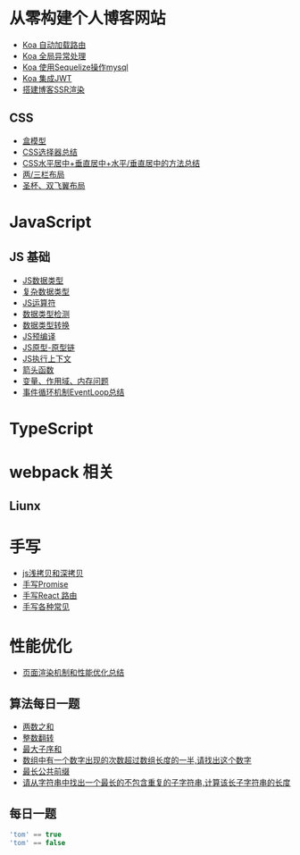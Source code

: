 
# 从零构建个人博客网站
- [Koa 自动加载路由](https://juejin.im/post/5e970c7fe51d457918095eb0)
- [Koa 全局异常处理](https://juejin.im/post/5e970d0e51882573a343e2ab)
- [Koa 使用Sequelize操作mysql](https://juejin.im/post/5e970c0b51882573793e832f)
- [Koa 集成JWT](https://juejin.im/post/5e9900cbf265da47a9280051)
- [搭建博客SSR渲染](https://github.com/LiLixikun/webBlog/blob/master/Node/%E4%BB%8E%E9%9B%B6%E6%90%AD%E5%BB%BA%E4%B8%AA%E4%BA%BA%E5%8D%9A%E5%AE%A2-%E6%9C%8D%E5%8A%A1%E7%AB%AFSSR%E6%B8%B2%E6%9F%93.md)


## CSS 
- [盒模型](https://github.com/LiLixikun/webBlog/blob/master/css/md/box-modle.md)
- [CSS选择器总结](https://github.com/LiLixikun/webBlog/blob/master/css/md/select.md) 
- [CSS水平居中+垂直居中+水平/垂直居中的方法总结](https://github.com/LiLixikun/webBlog/blob/master/css/md/%E5%9E%82%E7%9B%B4%E5%B1%85%E4%B8%AD%E5%AF%B9%E9%BD%90.md) 
- [两/三栏布局](https://github.com/LiLixikun/webBlog/blob/master/css/md/two-columns.md)
- [圣杯、双飞翼布局](https://github.com/LiLixikun/webBlog/blob/master/css/md/grail-layout.md)

# JavaScript

## JS 基础
- [JS数据类型](https://github.com/LiLixikun/webBlog/blob/master/JS/md/%E6%95%B0%E6%8D%AE%E7%B1%BB%E5%9E%8B.md)
- [复杂数据类型](https://github.com/LiLixikun/webBlog/blob/master/JS/md/object-type.md)
- [JS运算符]()
- [数据类型检测](https://github.com/LiLixikun/webBlog/blob/master/JS/md/type-check.md)
- [数据类型转换](https://github.com/LiLixikun/webBlog/blob/master/JS/md/data-type-transform.md)
- [JS预编译](https://github.com/LiLixikun/webBlog/blob/master/JS/md/%E9%A2%84%E7%BC%96%E8%AF%91.md)
- [JS原型-原型链](https://github.com/LiLixikun/webBlog/blob/master/JS/md/%E5%8E%9F%E5%9E%8B-%E5%8E%9F%E5%9E%8B%E9%93%BE.md)
- [JS执行上下文](https://github.com/LiLixikun/webBlog/blob/master/JS/md/JS%E6%89%A7%E8%A1%8C%E4%B8%8A%E4%B8%8B%E6%96%87.md)
- [箭头函数](https://github.com/LiLixikun/webBlog/blob/master/JS/md/%E7%AE%AD%E5%A4%B4%E5%87%BD%E6%95%B0.md)
- [变量、作用域、内存问题](https://github.com/LiLixikun/webBlog/blob/master/JS/md/%E5%8F%98%E9%87%8F%E3%80%81%E4%BD%9C%E7%94%A8%E5%9F%9F%E3%80%81%E5%86%85%E5%AD%98%E9%97%AE%E9%A2%98.md)
- [事件循环机制EventLoop总结](https://github.com/LiLixikun/webBlog/blob/master/JS/md/事件循环机制EventLoop.md)

# TypeScript

# webpack 相关


## Liunx



# 手写
- [js浅拷贝和深拷贝](https://github.com/LiLixikun/webBlog/blob/master/JS/md/js%E6%B5%85%E6%8B%B7%E8%B4%9D%E5%92%8C%E6%B7%B1%E6%8B%B7%E8%B4%9D.md)
- [手写Promise](https://github.com/LiLixikun/webBlog/blob/master/%E6%89%8B%E5%86%99/promise.md)
- [手写React 路由](https://github.com/LiLixikun/webBlog/tree/master/%E6%89%8B%E5%86%99/react-router-dom)
- [手写各种常见](https://github.com/LiLixikun/webBlog/blob/master/JS/md/new-call-bind.md)


# 性能优化
- [页面渲染机制和性能优化总结](https://juejin.im/post/5ddb7f38f265da7de667d2d5#heading-0)



## 算法每日一题
- [两数之和](https://github.com/LiLixikun/webBlog/blob/master/%E7%AE%97%E6%B3%95/two-sum.md)
- [整数翻转](https://github.com/LiLixikun/webBlog/blob/master/%E7%AE%97%E6%B3%95/reverse-integer.md)
- [最大子序和](https://github.com/LiLixikun/webBlog/blob/master/%E7%AE%97%E6%B3%95/maximum-subarray.md)
- [数组中有一个数字出现的次数超过数组长度的一半,请找出这个数字](https://github.com/LiLixikun/webBlog/blob/master/%E7%AE%97%E6%B3%95/max-arr-times.md)
- [最长公共前缀](https://github.com/LiLixikun/webBlog/blob/master/%E7%AE%97%E6%B3%95/longest-common-prefix.md)
- [请从字符串中找出一个最长的不包含重复的子字符串,计算该长子字符串的长度](https://github.com/LiLixikun/webBlog/blob/master/%E7%AE%97%E6%B3%95/longest-no-repeat-str.md)

## 每日一题

```js
'tom' == true
'tom' == false
```